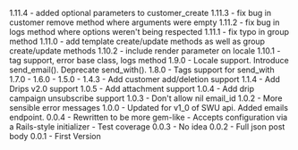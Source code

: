 1.11.4 - added optional parameters to customer_create
1.11.3 - fix bug in customer remove method where arguments were empty
1.11.2 - fix bug in logs method where options weren't being respected
1.11.1 - fix typo in group method
1.11.0 - add template create/update methods as well as group create/update methods
1.10.2 - include render parameter on locale
1.10.1 - tag support, error base class, logs method
1.9.0 - Locale support.  Introduce send\_email().  Deprecate send\_with().
1.8.0 - Tags support for send\_with
1.7.0 -
1.6.0 -
1.5.0 -
1.4.3 - Add customer add/deletion support
1.1.4 - Add Drips v2.0 support
1.0.5 - Add attachment support
1.0.4 - Add drip campaign unsubscribe support
1.0.3 - Don't allow nil email\_id
1.0.2 - More sensible error messages
1.0.0 - Updated for v1\_0 of SWU api. Added emails endpoint.
0.0.4 - Rewritten to be more gem-like
      - Accepts configuration via a Rails-style initializer
      - Test coverage
0.0.3 - No idea
0.0.2 - Full json post body
0.0.1 - First Version
